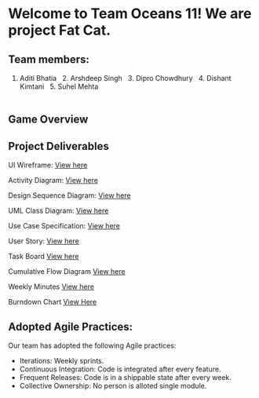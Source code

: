 # Welcome to Team Oceans 11! We are project Fat Cat.

## Team members:
1. Aditi Bhatia &nbsp;  2. Arshdeep Singh &nbsp; 3. Dipro Chowdhury &nbsp; 4. Dishant Kimtani  &nbsp; 5. Suhel Mehta
<br></br>

## Game Overview

## Project Deliverables
UI Wireframe: [View here](https://github.com/nguyensjsu/cmpe202-oceans11/tree/master/Project%20Deliverables/UI%20Wireframes)

Activity Diagram: [View here](https://github.com/nguyensjsu/cmpe202-oceans11/tree/master/Project%20Deliverables/Activity%20Diagram)

Design Sequence Diagram: [View here](https://github.com/nguyensjsu/cmpe202-oceans11/tree/master/Project%20Deliverables/Design%20Sequence%20Diagram)

UML Class Diagram: [View here](https://github.com/nguyensjsu/cmpe202-oceans11/tree/master/Project%20Deliverables/Team%20-%20UML%20Class%20Diagram%20)

Use Case Specification: [View here](https://github.com/nguyensjsu/cmpe202-oceans11/tree/master/Project%20Deliverables/Use%20Case%20Specification)

User Story: [View here](https://github.com/nguyensjsu/cmpe202-oceans11/tree/master/Project%20Deliverables/User%20Story)

Task Board [View here](https://github.com/nguyensjsu/cmpe202-oceans11/projects/1)

Cumulative Flow Diagram [View here](https://docs.google.com/spreadsheets/d/1DUSk8EHJiDXbjKezvUhB_dygtkIgzJfhuiswx0WiZTI/edit?usp=sharing)

Weekly Minutes [View here](https://github.com/nguyensjsu/cmpe202-oceans11/tree/master/Wiki/Weekly%20Minutes)

Burndown Chart [View Here](https://docs.google.com/spreadsheets/d/1FjIgMo-5ygs1MUncWdux56Sz-x2LB5rapKpifeBU1bw/edit?usp=sharing)

## Adopted Agile Practices:
Our team has adopted the following Agile practices:

* Iterations: Weekly sprints.
* Continuous Integration: Code is integrated after every feature.
* Frequent Releases: Code is in a shippable state after every week.
* Collective Ownership: No person is alloted single module.
